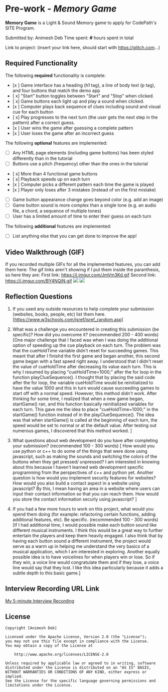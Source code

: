 # Pre-work - *Memory Game*

**Memory Game** is a Light & Sound Memory game to apply for CodePath's SITE Program. 

Submitted by: Animesh Deb
Time spent: **#** hours spent in total

Link to project: (insert your link here, should start with https://glitch.com...)

## Required Functionality

The following **required** functionality is complete:

* [x ] Game interface has a heading (h1 tag), a line of body text (p tag), and four buttons that match the demo app
* [ x] "Start" button toggles between "Start" and "Stop" when clicked. 
* [ x] Game buttons each light up and play a sound when clicked. 
* [x ] Computer plays back sequence of clues including sound and visual cue for each button
* [ x] Play progresses to the next turn (the user gets the next step in the pattern) after a correct guess. 
* [x ] User wins the game after guessing a complete pattern
* [x ] User loses the game after an incorrect guess

The following **optional** features are implemented:

* [ ] Any HTML page elements (including game buttons) has been styled differently than in the tutorial
* [ ] Buttons use a pitch (frequency) other than the ones in the tutorial
* [ x] More than 4 functional game buttons
* [ x] Playback speeds up on each turn
* [x ] Computer picks a different pattern each time the game is played
* [x ] Player only loses after 3 mistakes (instead of on the first mistake)
* [ ] Game button appearance change goes beyond color (e.g. add an image)
* [ ] Game button sound is more complex than a single tone (e.g. an audio file, a chord, a sequence of multiple tones)
* [ ] User has a limited amount of time to enter their guess on each turn

The following **additional** features are implemented:

- [ ] List anything else that you can get done to improve the app!

## Video Walkthrough (GIF)


If you recorded multiple GIFs for all the implemented features, you can add them here:
The gif links aren't showing if I put them inside the paranthesis, so here they are: 
First link: https://i.imgur.com/JmVm3Kd.gif
Second link: https://i.imgur.com/BY4NQiN.gif
![](https://i.imgur.com/JmVm3Kd.gif)
![](https://i.imgur.com/BY4NQiN.gif)

## Reflection Questions
1. If you used any outside resources to help complete your submission (websites, books, people, etc) list them here. 
[https://www.w3schools.com/jsref/jsref_random.asp] 

2. What was a challenge you encountered in creating this submission (be specific)? How did you overcome it? (recommended 200 - 400 words) 
[One major challenge that I faced was when I was doing the additional option of speeding up the cue playback on each turn. The problem was that the cueHoldTime variable didn't reset for succeeding games. This meant that after I finishd the first game and began another, this second game began with a fast speed right away. I understood that I didn't reset the value of cueHoldTime after decreasing its value each turn. This is why I resumed by placing "cueHoldTime=1000;" after the for loop in the function playClueSequence(). I thought that by placing the said code after the for loop, the variable cueHoldTime would be reinitialized to have the value 1000 and this in turn would cause succeeding games to start off with a normal speed. However, this method didn't work. After thinking for some time, I realized that when a new game began, startGame() ran, and this function basically reinitialized variables for each turn. This gave me the idea to place "cueHoldTime=1000;" in the startGame() function instead of in the playClueSequence(). The idea was that when startGame() is called at the beginning of each turn, the speed would be set to normal or at the default value. After testing out numerous games, I discovered that this method worked. ]

3. What questions about web development do you have after completing your submission? (recommended 100 - 300 words) 
[ How would you use python or c++ to do some of the things that were done using javascript, such as making the sounds and switching the colors of the buttons when they get pressed/ unpressed? I am interested in knowing about this because I haven't learned web development specific programming from the perspectives of c++ and python yet. Another question is how would you implement security features for websites? How would you also build a contact aspect in a website using javascript? By this, I mean having an area in a website where users can input their contact information so that you can reach them. How would you store the contact information securly using javascript? ]

4. If you had a few more hours to work on this project, what would you spend them doing (for example: refactoring certain functions, adding additional features, etc). Be specific. (recommended 100 - 300 words) 
[If I had additional time, I would possible make each button sound like different musical instruments. I think this would be a great way to further entertain the players and keep them heavily engaged. I also think that by having each button sound a different instrument, the project would serve as a warm up in helping me understand the very basics of a musical application, which I am interested in exploring. Another equally possible idea is to have voicelines for when players win or lose. So if they win, a voice line would congratulate them and if they lose, a voice line would say that they lost. I like this idea particularly because it adds a subtle depth to this basic game.]



## Interview Recording URL Link

[My 5-minute Interview Recording](your-link-here)


## License

    Copyright [Animesh Deb]

    Licensed under the Apache License, Version 2.0 (the "License");
    you may not use this file except in compliance with the License.
    You may obtain a copy of the License at

        http://www.apache.org/licenses/LICENSE-2.0

    Unless required by applicable law or agreed to in writing, software
    distributed under the License is distributed on an "AS IS" BASIS,
    WITHOUT WARRANTIES OR CONDITIONS OF ANY KIND, either express or implied.
    See the License for the specific language governing permissions and
    limitations under the License.